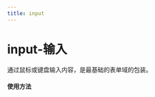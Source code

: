 ```yaml
---
title: input
---
```

# input-输入

通过鼠标或键盘输入内容，是最基础的表单域的包装。

#### 使用方法

<br>


<ClientOnly>
<input-demo5></input-demo5>
</ClientOnly>

```html

```